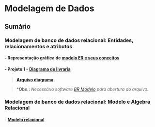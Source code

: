 # Modelagem de Dados

## Sumário

### Modelagem de banco de dados relacional: Entidades, relacionamentos e atributos

#### - Representação gráfica de [modelo ER e seus conceitos](https://github.com/dario-gms/Modelagem-de-Dados/blob/main/Modelagem-de-dados.md)

#### - Projeto 1 - [Diagrama de livraria](https://github.com/dario-gms/Modelagem-de-Dados/blob/main/diagrama_livraria.md)
> **[Arquivo diagrama](https://github.com/dario-gms/Modelagem-de-Dados/blob/main/diagrama_livraria.brM3).**

> ***Obs.:** *Necessário software [BR Modelo](https://www.brmodeloweb.com/lang/pt-br/index.html) para abertura do arquivo.*

### Modelagem de banco de dados relacional: Modelo e Álgebra Relacional

#### - [Modelo relacional](https://github.com/dario-gms/Modelagem-de-Dados/blob/main/Modelagem-de-dados2.md)
